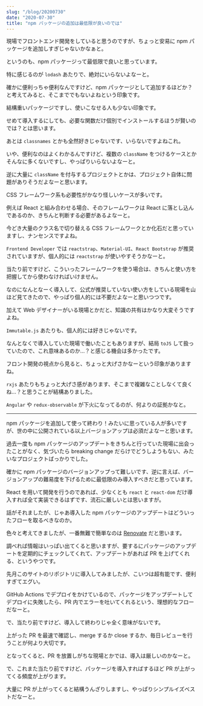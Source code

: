 ```yaml
---
slug: "/blog/20200730"
date: "2020-07-30"
title: "npm パッケージの追加は最低限が良いのでは"
---
```


現場でフロントエンド開発をしていると思うのですが、ちょっと安易に npm パッケージを追加しすぎじゃないかなぁと。

というのも、npm パッケージって最低限で良いと思っています。

特に感じるのが `lodash` あたりで、絶対にいらないよなーと。

確かに便利っちゃ便利なんですけど、npm パッケージとして追加するほどか？と考えてみると、そこまででもないよねという印象です。

結構重いパッケージですし、使いこなせる人も少ない印象です。

せめて導入するにしても、必要な関数だけ個別でインストールするほうが賢いのでは？とは思います。

あとは `classnames` とかも全然好きじゃないです、いらないですよねこれ。

いや、便利なのはよくわかるんですけど、複数の `className` をつけるケースとかそんなに多くないですし、やっぱりいらないよなーと。

逆に大量に `className` を付与するプロジェクトとかは、プロジェクト自体に問題がありそうだよなーと思います。

CSS フレームワーク系も必要性がかなり怪しいケースが多いです。

例えば React と組み合わせる場合、そのフレームワークは React に落とし込んであるのか、きちんと判断する必要があるよなーと。

今どき大量のクラス名で切り替える CSS フレームワークとか化石だと思っていますし、ナンセンスですよね。

`Frontend Developer` では `reactstrap`、`Material-UI`、`React Bootstrap` が推奨されていますが、個人的には `reactstrap` が使いやすそうかなーと。

当たり前ですけど、こういったフレームワークを使う場合は、きちんと使い方を把握してから使わなければいけません。

なのになんとなーく導入して、公式が推奨していない使い方をしている現場を山ほど見てきたので、やっぱり個人的には不要だよなーと思いつつです。

加えて Web デザイナーがいる現場とかだと、知識の共有はかなり大変そうですよね。

`Immutable.js` あたりも、個人的には好きじゃないです。

なんとなくで導入していた現場で働いたこともありますが、結局 `toJS` して扱っていたので、これ意味あるのか…？と感じる機会は多かったです。

フロント開発の視点から見ると、ちょっと大げさかなーという印象がありますね。

`rxjs` あたりもちょっと大げさ感があります、そこまで複雑なことしなくて良くね…？と思うことが結構ありました。

`Angular` や `redux-observable` が下火になってるのが、何よりの証拠かなと。

---

npm パッケージを追加して使って終わり！みたいに思っている人が多いですが、世の中に公開されている以上バージョンアップは必須だよなーと思います。

過去一度も npm パッケージのアップデートをきちんと行っていた現場に出会ったことがなく、気づいたら breaking change だらけでどうしようもない、みたいなプロジェクトばっかりでした。

確かに npm パッケージのバージョンアップって難しいです、逆に言えば、バージョンアップの難易度を下げるために最低限のみ導入すべきだと思っています。

React を用いて開発を行うのであれば、少なくとも `react` と `react-dom` だけ導入すれば全て実装できるはずです、流石に厳しいとは思いますが。

話がそれましたが、じゃあ導入した npm パッケージのアップデートはどういったフローを取るべきなのか。

色々と考えてきましたが、一番無難で簡単なのは [Renovate](https://renovate.whitesourcesoftware.com/) だと思います。

調べれば情報はいっぱい出てくると思いますが、要するにパッケージのアップデートを定期的にチェックしてくれて、アップデートがあれば PR を上げてくれる、というやつです。

先月このサイトのリポジトリに導入してみましたが、こいつは超有能です、便利すぎてエグい。

GitHub Actions でデプロイをかけているので、パッケージをアップデートしてデプロイに失敗したら、PR 内でエラーを吐いてくれるという、理想的なフローだなーと。

で、当たり前ですけど、導入して終わりじゃ全く意味がないです。

上がった PR を最速で確認し、merge するか close するか、毎日レビューを行うことが何より大切です。

となってくると、PR を放置しがちな現場とかでは、導入は厳しいのかなーと。

で、これまた当たり前ですけど、パッケージを導入すればするほど PR が上がってくる頻度が上がります。

大量に PR が上がってくると結構うんざりしますし、やっぱりシンプルイズベストだなーと。
